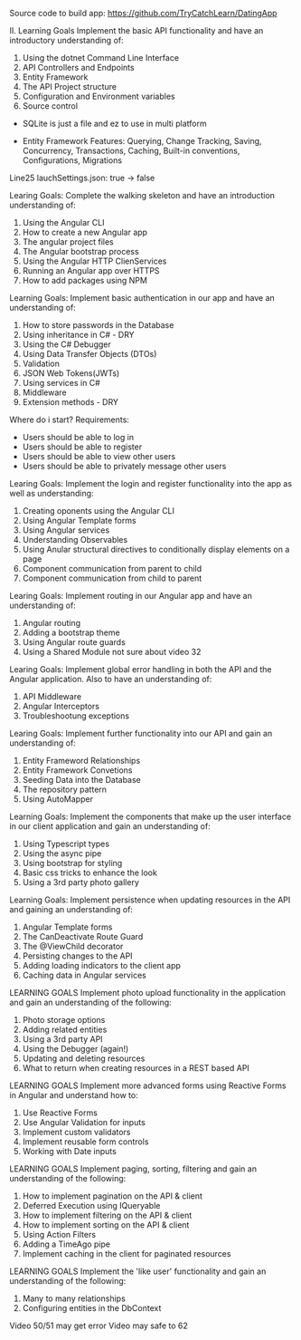 Source code to build app: https://github.com/TryCatchLearn/DatingApp

II. Learning Goals
Implement the basic API functionality and have an introductory understanding of:
1. Using the dotnet Command Line Interface
2. API Controllers and Endpoints
3. Entity Framework
4. The API Project structure
5. Configuration and Environment variables
6. Source control



* SQLite is just a file and ez to use in multi platform

* Entity Framework Features: Querying, Change Tracking, Saving, Concurrency, Transactions, Caching, Built-in conventions, Configurations, Migrations


Line25 lauchSettings.json: true -> false


Learing Goals: Complete the walking skeleton and have an introduction understanding of:
1. Using the Angular CLI
2. How to create a new Angular app
3. The angular project files
4. The Angular bootstrap process
5. Using the Angular HTTP ClienServices
6. Running an Angular app over HTTPS
7. How to add packages using NPM


Learning Goals: Implement basic authentication in our app and have an understanding of:
1. How to store passwords in the Database
2. Using inheritance in C# - DRY
3. Using the C# Debugger
4. Using Data Transfer Objects (DTOs)
5. Validation
6. JSON Web Tokens(JWTs)
7. Using services in C#
8. Middleware
9. Extension methods - DRY

Where do i start? 
Requirements: 
- Users should be able to log in
- Users should be able to register
- Users should be able to view other users
- Users should be able to privately message other users

Learing Goals: Implement the login and register functionality into the app as well as understanding:
1. Creating oponents using the Angular CLI
2. Using Angular Template forms
3. Using Angular services
4. Understanding Observables
5. Using Anular structural directives to conditionally display elements on a page
6. Component communication from parent to child
7. Component communication from child to parent

Learing Goals: Implement routing in our Angular app and have an understanding of:
1. Angular routing
2. Adding a bootstrap theme
3. Using Angular route guards
4. Using a Shared Module
not sure about video 32

Learing Goals: Implement global error handling in both the API and the Angular application. Also to have an understanding of:
1. API Middleware
2. Angular Interceptors
3. Troubleshootung exceptions

Learing Goals: Implement further functionality into our API and gain an understanding of:
1. Entity Frameword Relationships
2. Entity Framework Convetions
3. Seeding Data into the Database
4. The repository pattern
5. Using AutoMapper

Learning Goals: Implement the components that make up the user interface in our client application and gain an understanding of:
1. Using Typescript types
2. Using the async pipe
3. Using bootstrap for styling
4. Basic css tricks to enhance the look
5. Using a 3rd party photo gallery

Learning Goals:
Implement persistence when updating resources in the API and gaining an understanding of:
1. Angular Template forms
2. The CanDeactivate Route Guard
3. The @ViewChild decorator
4. Persisting changes to the API
5. Adding loading indicators to the client app
6. Caching data in Angular services

LEARNING GOALS
Implement photo upload functionality in the application and gain an understanding of the following:
1. Photo storage options
2. Adding related entities
3. Using a 3rd party API
4. Using the Debugger (again!)
5. Updating and deleting resources
6. What to return when creating resources in a REST based API

LEARNING GOALS
Implement more advanced forms using Reactive Forms in Angular and understand how to:
1. Use Reactive Forms
2. Use Angular Validation for inputs
3. Implement custom validators
4. Implement reusable form controls
5. Working with Date inputs

LEARNING GOALS
Implement paging, sorting, filtering and gain an understanding of the following:
1. How to implement pagination on the API & client
2. Deferred Execution using IQueryable
3. How to implement filtering on the API & client
4. How to implement sorting on the API & client
5. Using Action Filters
6. Adding a TimeAgo pipe
7. Implement caching in the client for paginated resources

LEARNING GOALS
Implement the 'like user' functionality and gain an understanding of the following:
1. Many to many relationships
2. Configuring entities in the DbContext

Video 50/51 may get error
Video may safe to 62